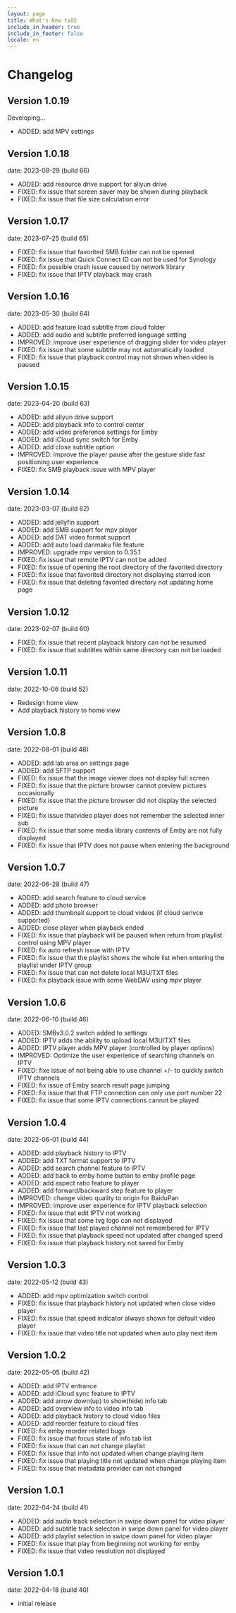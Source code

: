 ```yaml
---
layout: page
title: What's New tvOS
include_in_header: true
include_in_footer: false
locale: en
---
```


# Changelog

## **Version 1.0.19**

Developing...

- ADDED: add MPV settings

## **Version 1.0.18**

date: 2023-08-29 (build 66) 

- ADDED: add resource drive support for aliyun drive
- FIXED: fix issue that screen saver may be shown during playback
- FIXED: fix issue that file size calculation error

## **Version 1.0.17**

date: 2023-07-25 (build 65) 

- FIXED: fix issue that favorited SMB folder can not be opened
- FIXED: fix issue that Quick Connect ID can not be used for Synology
- FIXED: fix possible crash issue caused by network library
- FIXED: fix issue that IPTV playback may crash

## **Version 1.0.16**

date: 2023-05-30 (build 64) 

- ADDED: add feature load subtitle from cloud folder
- ADDED: add audio and subtitle preferred language setting
- IMPROVED: improve user experience of dragging slider for video player
- FIXED: fix issue that some subtitle may not automatically loaded
- FIXED: fix issue that playback control may not shown when video is paused

## **Version 1.0.15**

date: 2023-04-20 (build 63) 

- ADDED: add aliyun drive support
- ADDED: add playback info to control center
- ADDED: add video preference settings for Emby
- ADDED: add iCloud sync switch for Emby
- ADDED: add close subtitle option
- IMPROVED: improve the player pause after the gesture slide fast positioning user experience
- FIXED: fix SMB playback issue with MPV player

## **Version 1.0.14**

date: 2023-03-07 (build 62) 

- ADDED: add jellyfin support
- ADDED: add SMB support for mpv player
- ADDED: add DAT video format support
- ADDED: add auto load danmaku file feature
- IMPROVED: upgrade mpv version to 0.35.1
- FIXED: fix issue that remote IPTV can not be added
- FIXED: fix issue of opening the root directory of the favorited directory
- FIXED: fix issue that favorited directory not displaying starred icon
- FIXED: fix issue that deleting favorited directory not updating home page

## **Version 1.0.12**

date: 2023-02-07 (build 60) 

- FIXED: fix issue that recent playback history can not be resumed
- FIXED: fix issue that subtitles within same directory can not be loaded

## **Version 1.0.11**

date: 2022-10-06 (build 52) 

- Redesign home view
- Add playback history to home view

## **Version 1.0.8**

date: 2022-08-01 (build 48) 

- ADDED: add lab area on settings page
- ADDED: add SFTP support
- FIXED: fix issue that the image viewer does not display full screen
- FIXED: fix issue that the picture browser cannot preview pictures occasionally
- FIXED: fix issue that the picture browser did not display the selected picture
- FIXED: fix issue thatvideo player does not remember the selected inner sub
- FIXED: fix issue that some media library contents of Emby are not fully displayed
- FIXED: fix issue that IPTV does not pause when entering the background

## **Version 1.0.7**

date: 2022-06-28 (build 47) 

- ADDED: add search feature to cloud service
- ADDED: add photo browser
- ADDED: add thumbnail support to cloud videos (if cloud serivce supported)
- ADDED: close player when playback ended
- FIXED: fix issue that playback will be paused when return from playlist control using MPV player
- FIXED: fix auto refresh issue with IPTV
- FIXED: fix issue that the playlist shows the whole list when entering the playlist under IPTV group
- FIXED: fix issue that can not delete local M3U/TXT files
- FIXED: fix playback issue with some WebDAV using mpv player

## **Version 1.0.6**

date: 2022-06-10 (build 46) 

- ADDED: SMBv3.0.2 switch added to settings
- ADDED: IPTV adds the ability to upload local M3U/TXT files
- ADDED: IPTV player adds MPV player (controlled by player options)
- IMPROVED: Optimize the user experience of searching channels on IPTV
- FIXED: fixe issue of not being able to use channel +/- to quickly switch IPTV channels
- FIXED: fix issue of Emby search result page jumping
- FIXED: fix issue that that FTP connection can only use port number 22
- FIXED: fix issue that some IPTV connections cannot be played

## **Version 1.0.4**

date: 2022-06-01 (build 44) 

- ADDED: add playback history to IPTV
- ADDED: add TXT format support to IPTV
- ADDED: add search channel feature to IPTV
- ADDED: add back to emby home button to emby profile page
- ADDED: add aspect ratio feature to player
- ADDED: add forward/backward step feature to player
- IMPROVED: change video quality to origin for BaiduPan
- IMPROVED: improve user experience for IPTV playback selection
- FIXED: fix issue that edit IPTV not working
- FIXED: fix issue that some tvg logo can not displayed
- FIXED: fix issue that last played channel not remembered for IPTV
- FIXED: fix issue that playback speed not updated after changed speed
- FIXED: fix issue that playback history not saved for Emby

## **Version 1.0.3**

date: 2022-05-12 (build 43) 

- ADDED: add mpv optimization switch control
- FIXED: fix issue that playback history not updated when close video player
- FIXED: fix issue that speed indicator always shown for default video player
- FIXED: fix issue that video title not updated when auto play next item


## **Version 1.0.2**

date: 2022-05-05 (build 42) 

- ADDED: add IPTV entrance
- ADDED: add iCloud sync feature to IPTV
- ADDED: add arrow down(up) to show(hide) info tab
- ADDED: add overview info to video info tab
- ADDED: add playback history to cloud video files
- ADDED: add reorder feature to cloud files
- FIXED: fix emby reorder related bugs
- FIXED: fix issue that focus state of info tab list
- FIXED: fix issue that can not change playlist
- FIXED: fix issue that info not updated when change playing item
- FIXED: fix issue that playing title not updated when change playing item
- FIXED: fix issue that metadata provider can not changed

## **Version 1.0.1**

date: 2022-04-24 (build 41) 

- ADDED: add audio track selection in swipe down panel for video player
- ADDED: add subtitle track selecton in swipe down panel for video player
- ADDED: add playlist selection in swipe down panel for video player
- FIXED: fix issue that play from beginning not working for emby
- FIXED: fix issue that video resolution not displayed

## **Version 1.0.1**

date: 2022-04-18 (build 40) 

- initial release